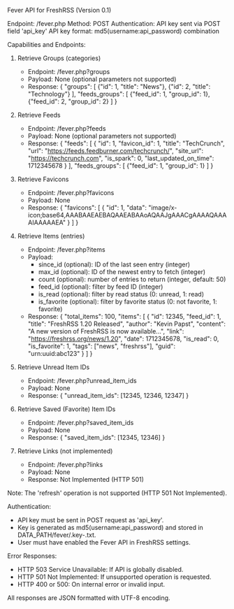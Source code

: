 Fever API for FreshRSS (Version 0.1)

Endpoint: /fever.php
Method: POST
Authentication: API key sent via POST field 'api_key'
API key format: md5(username:api_password) combination

Capabilities and Endpoints:

1. Retrieve Groups (categories)
   - Endpoint: /fever.php?groups
   - Payload: None (optional parameters not supported)
   - Response:
     {
       "groups": [
         {"id": 1, "title": "News"},
         {"id": 2, "title": "Technology"}
       ],
       "feeds_groups": [
         {"feed_id": 1, "group_id": 1},
         {"feed_id": 2, "group_id": 2}
       ]
     }

2. Retrieve Feeds
   - Endpoint: /fever.php?feeds
   - Payload: None (optional parameters not supported)
   - Response:
     {
       "feeds": [
         {
           "id": 1,
           "favicon_id": 1,
           "title": "TechCrunch",
           "url": "https://feeds.feedburner.com/techcrunch/",
           "site_url": "https://techcrunch.com",
           "is_spark": 0,
           "last_updated_on_time": 1712345678
         }
       ],
       "feeds_groups": [
         {"feed_id": 1, "group_id": 1}
       ]
     }

3. Retrieve Favicons
   - Endpoint: /fever.php?favicons
   - Payload: None
   - Response:
     {
       "favicons": [
         {
           "id": 1,
           "data": "image/x-icon;base64,AAABAAEAEBAQAAEABAAoAQAAJgAAACgAAAAQAAAAIAAAAAEA"
         }
       ]
     }

4. Retrieve Items (entries)
   - Endpoint: /fever.php?items
   - Payload:
     - since_id (optional): ID of the last seen entry (integer)
     - max_id (optional): ID of the newest entry to fetch (integer)
     - count (optional): number of entries to return (integer, default: 50)
     - feed_id (optional): filter by feed ID (integer)
     - is_read (optional): filter by read status (0: unread, 1: read)
     - is_favorite (optional): filter by favorite status (0: not favorite, 1: favorite)
   - Response:
     {
       "total_items": 100,
       "items": [
         {
           "id": 12345,
           "feed_id": 1,
           "title": "FreshRSS 1.20 Released",
           "author": "Kevin Papst",
           "content": "A new version of FreshRSS is now available...",
           "link": "https://freshrss.org/news/1.20",
           "date": 1712345678,
           "is_read": 0,
           "is_favorite": 1,
           "tags": ["news", "freshrss"],
           "guid": "urn:uuid:abc123"
         }
       ]
     }

5. Retrieve Unread Item IDs
   - Endpoint: /fever.php?unread_item_ids
   - Payload: None
   - Response:
     {
       "unread_item_ids": [12345, 12346, 12347]
     }

6. Retrieve Saved (Favorite) Item IDs
   - Endpoint: /fever.php?saved_item_ids
   - Payload: None
   - Response:
     {
       "saved_item_ids": [12345, 12346]
     }

7. Retrieve Links (not implemented)
   - Endpoint: /fever.php?links
   - Payload: None
   - Response: Not Implemented (HTTP 501)

Note: The 'refresh' operation is not supported (HTTP 501 Not Implemented).

Authentication:
- API key must be sent in POST request as 'api_key'.
- Key is generated as md5(username:api_password) and stored in DATA_PATH/fever/.key-<hash>.txt.
- User must have enabled the Fever API in FreshRSS settings.

Error Responses:
- HTTP 503 Service Unavailable: If API is globally disabled.
- HTTP 501 Not Implemented: If unsupported operation is requested.
- HTTP 400 or 500: On internal error or invalid input.

All responses are JSON formatted with UTF-8 encoding.